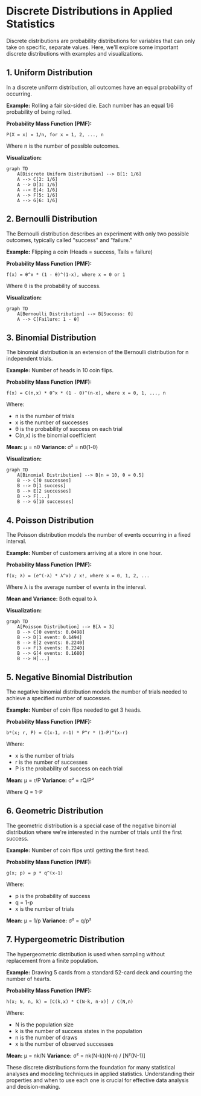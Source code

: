 # Discrete Distributions in Applied Statistics

Discrete distributions are probability distributions for variables that can only take on specific, separate values. Here, we'll explore some important discrete distributions with examples and visualizations.

## 1. Uniform Distribution

In a discrete uniform distribution, all outcomes have an equal probability of occurring.

**Example:** Rolling a fair six-sided die. Each number has an equal 1/6 probability of being rolled.

**Probability Mass Function (PMF):**
```
P(X = x) = 1/n, for x = 1, 2, ..., n
```

Where n is the number of possible outcomes.

**Visualization:**

```mermaid
graph TD
    A[Discrete Uniform Distribution] --> B[1: 1/6]
    A --> C[2: 1/6]
    A --> D[3: 1/6]
    A --> E[4: 1/6]
    A --> F[5: 1/6]
    A --> G[6: 1/6]
```

## 2. Bernoulli Distribution

The Bernoulli distribution describes an experiment with only two possible outcomes, typically called "success" and "failure."

**Example:** Flipping a coin (Heads = success, Tails = failure)

**Probability Mass Function (PMF):**
```
f(x) = θ^x * (1 - θ)^(1-x), where x = 0 or 1
```

Where θ is the probability of success.

**Visualization:**

```mermaid
graph TD
    A[Bernoulli Distribution] --> B[Success: θ]
    A --> C[Failure: 1 - θ]
```

## 3. Binomial Distribution

The binomial distribution is an extension of the Bernoulli distribution for n independent trials.

**Example:** Number of heads in 10 coin flips.

**Probability Mass Function (PMF):**
```
f(x) = C(n,x) * θ^x * (1 - θ)^(n-x), where x = 0, 1, ..., n
```

Where:
- n is the number of trials
- x is the number of successes
- θ is the probability of success on each trial
- C(n,x) is the binomial coefficient

**Mean:** μ = nθ
**Variance:** σ² = nθ(1-θ)

**Visualization:**

```mermaid
graph TD
    A[Binomial Distribution] --> B[n = 10, θ = 0.5]
    B --> C[0 successes]
    B --> D[1 success]
    B --> E[2 successes]
    B --> F[...]
    B --> G[10 successes]
```

## 4. Poisson Distribution

The Poisson distribution models the number of events occurring in a fixed interval.

**Example:** Number of customers arriving at a store in one hour.

**Probability Mass Function (PMF):**
```
f(x; λ) = (e^(-λ) * λ^x) / x!, where x = 0, 1, 2, ...
```

Where λ is the average number of events in the interval.

**Mean and Variance:** Both equal to λ

**Visualization:**

```mermaid
graph TD
    A[Poisson Distribution] --> B[λ = 3]
    B --> C[0 events: 0.0498]
    B --> D[1 event: 0.1494]
    B --> E[2 events: 0.2240]
    B --> F[3 events: 0.2240]
    B --> G[4 events: 0.1680]
    B --> H[...]
```

## 5. Negative Binomial Distribution

The negative binomial distribution models the number of trials needed to achieve a specified number of successes.

**Example:** Number of coin flips needed to get 3 heads.

**Probability Mass Function (PMF):**
```
b*(x; r, P) = C(x-1, r-1) * P^r * (1-P)^(x-r)
```

Where:
- x is the number of trials
- r is the number of successes
- P is the probability of success on each trial

**Mean:** μ = r/P
**Variance:** σ² = rQ/P²

Where Q = 1-P

## 6. Geometric Distribution

The geometric distribution is a special case of the negative binomial distribution where we're interested in the number of trials until the first success.

**Example:** Number of coin flips until getting the first head.

**Probability Mass Function (PMF):**
```
g(x; p) = p * q^(x-1)
```

Where:
- p is the probability of success
- q = 1-p
- x is the number of trials

**Mean:** μ = 1/p
**Variance:** σ² = q/p²

## 7. Hypergeometric Distribution

The hypergeometric distribution is used when sampling without replacement from a finite population.

**Example:** Drawing 5 cards from a standard 52-card deck and counting the number of hearts.

**Probability Mass Function (PMF):**
```
h(x; N, n, k) = [C(k,x) * C(N-k, n-x)] / C(N,n)
```

Where:
- N is the population size
- k is the number of success states in the population
- n is the number of draws
- x is the number of observed successes

**Mean:** μ = nk/N
**Variance:** σ² = nk(N-k)(N-n) / [N²(N-1)]

These discrete distributions form the foundation for many statistical analyses and modeling techniques in applied statistics. Understanding their properties and when to use each one is crucial for effective data analysis and decision-making.
